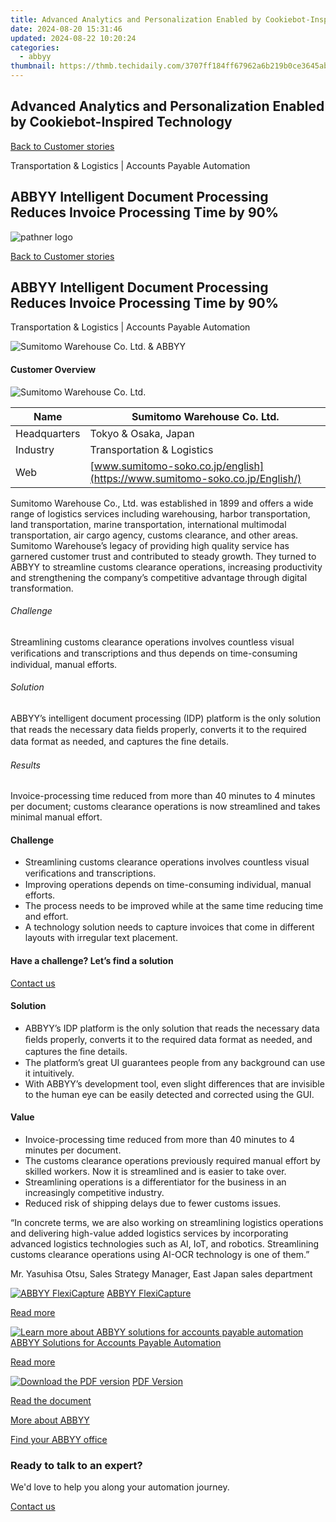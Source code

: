 ```yaml
---
title: Advanced Analytics and Personalization Enabled by Cookiebot-Inspired Technology
date: 2024-08-20 15:31:46
updated: 2024-08-22 10:20:24
categories:
  - abbyy
thumbnail: https://thmb.techidaily.com/3707ff184ff67962a6b219b0ce3645aba18b53d2162e7b2d2d4b3ce7e2a13800.jpg
---
```


## Advanced Analytics and Personalization Enabled by Cookiebot-Inspired Technology

[Back to Customer stories](https://tools.techidaily.com/abbyy/products/)

Transportation & Logistics | Accounts Payable Automation

## ABBYY Intelligent Document Processing Reduces Invoice Processing Time by 90%

![pathner logo](https://content.abbyy.com/-/media/project/abbyy/abbyy/logos-white/en/134841.png?h=40&iar=0&w=120)

[Back to Customer stories](https://tools.techidaily.com/abbyy/products/)

## ABBYY Intelligent Document Processing Reduces Invoice Processing Time by 90%

Transportation & Logistics | Accounts Payable Automation 

![Sumitomo Warehouse Co. Ltd. & ABBYY](https://static3.abbyy.com/abbyycommedia/38086/ds-260_sumitomo-case-study_tn_gray_556-303.jpg) 

#### Customer Overview

![Sumitomo Warehouse Co. Ltd.](https://static4.abbyy.com/abbyycommedia/30003/sumitomo-en-logo-116x80.jpg) 

| Name         | Sumitomo Warehouse Co. Ltd.                                                 |
| ------------ | --------------------------------------------------------------------------- |
| Headquarters | Tokyo & Osaka, Japan                                                        |
| Industry     | Transportation & Logistics                                                  |
| Web          | [www.sumitomo-soko.co.jp/english](https://www.sumitomo-soko.co.jp/English/) |

Sumitomo Warehouse Co., Ltd. was established in 1899 and offers a wide range of logistics services including warehousing, harbor transportation, land transportation, marine transportation, international multimodal transportation, air cargo agency, customs clearance, and other areas. Sumitomo Warehouse’s legacy of providing high quality service has garnered customer trust and contributed to steady growth. They turned to ABBYY to streamline customs clearance operations, increasing productivity and strengthening the company’s competitive advantage through digital transformation.

###### Challenge

Streamlining customs clearance operations involves countless visual veriﬁcations and transcriptions and thus depends on time-consuming individual, manual efforts.

###### Solution

ABBYY’s intelligent document processing (IDP) platform is the only solution that reads the necessary data ﬁelds properly, converts it to the required data format as needed, and captures the ﬁne details.

###### Results

Invoice-processing time reduced from more than 40 minutes to 4 minutes per document; customs clearance operations is now streamlined and takes minimal manual effort.

#### Challenge

* Streamlining customs clearance operations involves countless visual veriﬁcations and transcriptions.
* Improving operations depends on time-consuming individual, manual efforts.
* The process needs to be improved while at the same time reducing time and effort.
* A technology solution needs to capture invoices that come in different layouts with irregular text placement.

#### Have a challenge? Let’s find a solution  

[Contact us](https://tools.techidaily.com/abbyy/products/) 

#### Solution

* ABBYY’s IDP platform is the only solution that reads the necessary data ﬁelds properly, converts it to the required data format as needed, and captures the ﬁne details.
* The platform’s great UI guarantees people from any background can use it intuitively.
* With ABBYY’s development tool, even slight differences that are invisible to the human eye can be easily detected and corrected using the GUI.

#### Value

* Invoice-processing time reduced from more than 40 minutes to 4 minutes per document.
* The customs clearance operations previously required manual effort by skilled workers. Now it is streamlined and is easier to take over.
* Streamlining operations is a differentiator for the business in an increasingly competitive industry.
* Reduced risk of shipping delays due to fewer customs issues.

 “In concrete terms, we are also working on streamlining logistics operations and delivering high-value added logistics services by incorporating advanced logistics technologies such as AI, IoT, and robotics. Streamlining customs clearance operations using AI-OCR technology is one of them.”

 Mr. Yasuhisa Otsu, Sales Strategy Manager, East Japan sales department

[![ABBYY FlexiCapture](https://static2.abbyy.com/abbyycommedia/21380/4-flexicapture.jpg)](https://tools.techidaily.com/abbyy/products/) [ABBYY FlexiCapture](https://tools.techidaily.com/abbyy/products/) 

[Read more](https://tools.techidaily.com/abbyy/products/) 

[![Learn more about ABBYY solutions for accounts payable automation](https://static4.abbyy.com/abbyycommedia/14351/1-accounts-payable.jpg)](https://tools.techidaily.com/abbyy/products/) [ABBYY Solutions for Accounts Payable Automation](https://tools.techidaily.com/abbyy/products/) 

[Read more](https://tools.techidaily.com/abbyy/products/) 

[![Download the PDF version](https://static3.abbyy.com/abbyycommedia/38111/ds-260_sumitomo-case-study_tn_gray_360-162.jpg)](https://static3.abbyy.com/abbyycommedia/38078/customer-story-intelligent-document-processing-transportation-sumitomo-warehouse-en.pdf "PDF Version") [PDF Version](https://static3.abbyy.com/abbyycommedia/38078/customer-story-intelligent-document-processing-transportation-sumitomo-warehouse-en.pdf "PDF Version") 

[Read the document](https://static3.abbyy.com/abbyycommedia/38078/customer-story-intelligent-document-processing-transportation-sumitomo-warehouse-en.pdf "PDF Version") 

[More about ABBYY](https://tools.techidaily.com/abbyy/products/) 

[Find your ABBYY office](https://tools.techidaily.com/abbyy/products/) 

### Ready to talk to an expert?

We'd love to help you along your automation journey.

[Contact us](https://tools.techidaily.com/abbyy/products/)

<ins class="adsbygoogle"
     style="display:block"
     data-ad-format="autorelaxed"
     data-ad-client="ca-pub-7571918770474297"
     data-ad-slot="1223367746"></ins>



<ins class="adsbygoogle"
     style="display:block"
     data-ad-client="ca-pub-7571918770474297"
     data-ad-slot="8358498916"
     data-ad-format="auto"
     data-full-width-responsive="true"></ins>
